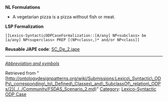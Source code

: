 __NL Formulations__



* A vegetarian pizza is a pizza without fish or meat.


  

__LSP Formalization__




```
[[Lexico-SyntacticODPCaseFormalization::[A/any] NP<subclass> be [a/any] NP<superclass> PREP [(NP<class>,)* and/or NP<class]]

```

__Reusable JAPE code__: [SC\_De\_2.jape](../../images/b/ba/SC_De_2.jape "SC De 2.jape")





---


_[Abbreviation and symbols](../../Community/LSPSymbols.md "Community:LSPSymbols")_





Retrieved from "[http://ontologydesignpatterns.org/wiki/Submissions:Lexico\_Syntactic\_ODPs\_corresponding\_to\_Defined\_Classes\_and\_SubclassOf\_relation\_ODPs/2](../../Community/FSDAS_Scenario_2.md)"
 [Category](http://ontologydesignpatterns.org/wiki/Special:Categories "Special:Categories"): [Lexico-Syntactic ODP Case](../../Category/Lexico-Syntactic_ODP_Case.md "Category:Lexico-Syntactic ODP Case")